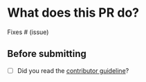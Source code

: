 # What does this PR do?

Fixes # (issue)

## Before submitting

- [ ] Did you read the [contributor guideline](/CONTRIBUTING.md)?
